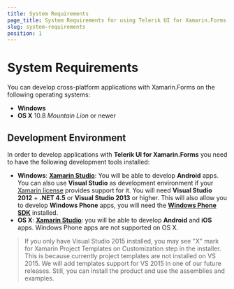 ```yaml
---
title: System Requirements
page_title: System Requirements for using Telerik UI for Xamarin.Forms
slug: system-requirements
position: 1
---
```


# System Requirements #

You can develop cross-platform applications with Xamarin.Forms on the following operating systems:

* **Windows**
* **OS X** 10.8 *Mountain Lion* or newer

## Development Environment ##
In order to develop applications with **Telerik UI for Xamarin.Forms** you need to have the following development tools installed:

* **Windows**: **[Xamarin Studio](http://xamarin.com/download)**: You will be able to develop **Android** apps.  
You can also use **Visual Studio** as development environment if your [Xamarin license](https://store.xamarin.com/) provides support for it. You will need **Visual Studio 2012** + **.NET 4.5** or **Visual Studio 2013** or higher. This will also allow you to develop **Windows Phone** apps, you will need the **[Windows Phone SDK](https://dev.windows.com/en-us/develop/download-phone-sdk)** installed.
* **OS X**:  **[Xamarin Studio](http://xamarin.com/download)**: you will be able to develop **Android** and **iOS** apps. Windows Phone apps are not supported on OS X.

> If you only have Visual Studio 2015 installed, you may see "X" mark for Xamarin Project Templates on Customization step in the installer. This is because currently project templates are not installed on VS 2015.  We will add templates support for VS 2015 in one of our future releases. Still, you can install the product and use the assemblies and examples.